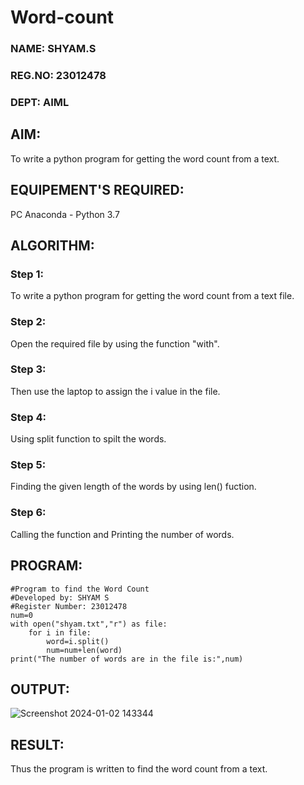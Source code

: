 # Word-count
### NAME: SHYAM.S
### REG.NO: 23012478
### DEPT: AIML
## AIM:
To write a python program for getting the word count from a text.
## EQUIPEMENT'S REQUIRED: 
PC
Anaconda - Python 3.7
## ALGORITHM: 

### Step 1:
To write a python program for getting the word count from a text file.

### Step 2: 
Open the required file by using the function "with".

### Step 3: 
Then use the laptop to assign the i value in the file.

### Step 4:  
Using split function to spilt the words.

### Step 5: 
Finding the given length of the words by using len() fuction.

### Step 6: 
Calling the function and Printing the number of words.

## PROGRAM:

```
#Program to find the Word Count
#Developed by: SHYAM S
#Register Number: 23012478
num=0
with open("shyam.txt","r") as file:
    for i in file:
        word=i.split()
        num=num+len(word)
print("The number of words are in the file is:",num)
```

## OUTPUT:

![Screenshot 2024-01-02 143344](https://github.com/SridharShyam/Word-count/assets/144871368/1bd925aa-0bf6-4509-b812-62b440dcab28)

## RESULT:
Thus the program is written to find the word count from a text.
